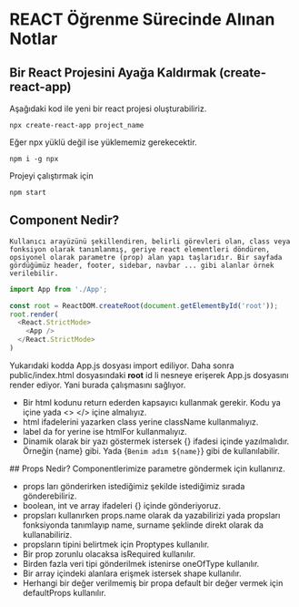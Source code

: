 # REACT Öğrenme Sürecinde Alınan Notlar

## Bir React Projesini Ayağa Kaldırmak (create-react-app)

Aşağıdaki kod ile yeni bir react projesi oluşturabiliriz.

```
npx create-react-app project_name
```

Eğer npx yüklü değil ise yüklememiz gerekecektir.

```
npm i -g npx
```

Projeyi çalıştırmak için

```
npm start
```

## Component Nedir?
    Kullanıcı arayüzünü şekillendiren, belirli görevleri olan, class veya fonksiyon olarak tanımlanmış, geriye react elementleri döndüren, opsiyonel olarak parametre (prop) alan yapı taşlarıdır. Bir sayfada gördüğümüz header, footer, sidebar, navbar ... gibi alanlar örnek verilebilir. 

```js
import App from './App';

const root = ReactDOM.createRoot(document.getElementById('root'));
root.render(
  <React.StrictMode>
    <App />
  </React.StrictMode>
)
```

Yukarıdaki kodda App.js dosyası import ediliyor. Daha sonra public/index.html dosyasındaki **root** id li nesneye erişerek App.js dosyasını render ediyor. Yani burada çalışmasını sağlıyor. 

- Bir html kodunu return ederden kapsayıcı kullanmak gerekir. Kodu ya <div> </div> içine yada <> </> içine almalıyız.
- html ifadelerini yazarken class yerine className kullanmalıyız.
- label da for yerine ise htmlFor kullanmalıyız.
- Dinamik olarak bir yazı göstermek istersek {} ifadesi içinde yazılmalıdır. Örneğin {name} gibi. Yada {`Benim adım ${name}`} gibi de kullanılabilir.


## Props Nedir?
    Componentlerimize parametre göndermek için kullanırız.

- props ları gönderirken istediğimiz şekilde istediğimiz sırada gönderebiliriz.
- boolean, int ve array ifadeleri {} içinde gönderiyoruz.
- propsları kullanırken props.name olarak da yazabilirizi yada propsları fonksiyonda tanımlayıp name, surname şeklinde direkt olarak da kullanabiliriz.
- propsların tipini belirtmek için Proptypes kullanılır.
- Bir prop zorunlu olacaksa isRequired kullanılır. 
- Birden fazla veri tipi gönderilmek istenirse oneOfType kullanılır. 
- Bir array içindeki alanlara erişmek istersek shape kullanılır.
- Herhangi bir değer verilmemiş bir propa default bir değer vermek için defaultProps kullanılır.